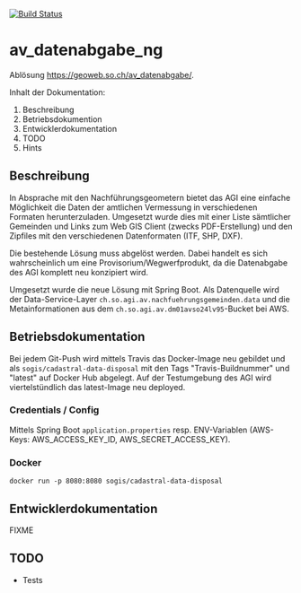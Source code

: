 [![Build Status](https://travis-ci.org/sogis/av_datenabgabe_ng.svg?branch=master)](https://travis-ci.org/sogis/av_datenabgabe_ng)
# av_datenabgabe_ng
Ablösung https://geoweb.so.ch/av_datenabgabe/.

Inhalt der Dokumentation:

1. Beschreibung
2. Betriebsdokumention
3. Entwicklerdokumentation
4. TODO
5. Hints

## Beschreibung
In Absprache mit den Nachführungsgeometern bietet das AGI eine einfache Möglichkeit die Daten der amtlichen Vermessung in verschiedenen Formaten herunterzuladen. Umgesetzt wurde dies mit einer Liste sämtlicher Gemeinden und Links zum Web GIS Client (zwecks PDF-Erstellung) und den Zipfiles mit den verschiedenen Datenformaten (ITF, SHP, DXF). 

Die bestehende Lösung muss abgelöst werden. Dabei handelt es sich wahrscheinlich um eine Provisorium/Wegwerfprodukt, da die Datenabgabe des AGI komplett neu konzipiert wird.

Umgesetzt wurde die neue Lösung mit Spring Boot. Als Datenquelle wird der Data-Service-Layer `ch.so.agi.av.nachfuehrungsgemeinden.data` und die Metainformationen aus dem `ch.so.agi.av.dm01avso24lv95`-Bucket bei AWS.

## Betriebsdokumentation
Bei jedem Git-Push wird mittels Travis das Docker-Image neu gebildet und als `sogis/cadastral-data-disposal` mit den Tags "Travis-Buildnummer" und "latest" auf Docker Hub abgelegt. Auf der Testumgebung des AGI wird viertelstündlich das latest-Image neu deployed.

### Credentials / Config
Mittels Spring Boot `application.properties` resp. ENV-Variablen (AWS-Keys: AWS_ACCESS_KEY_ID, AWS_SECRET_ACCESS_KEY).

### Docker
```
docker run -p 8080:8080 sogis/cadastral-data-disposal
```

## Entwicklerdokumentation

FIXME

## TODO
* Tests
